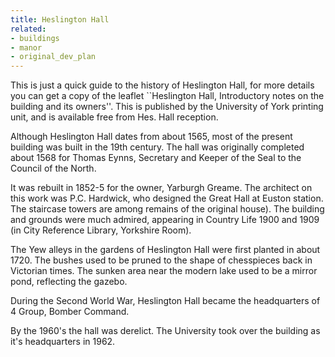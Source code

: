 ```yaml
---
title: Heslington Hall
related:
- buildings
- manor
- original_dev_plan
---
```


This is just a quick guide to the history of Heslington Hall, for more
details you can get a copy of the leaflet ``Heslington Hall,
Introductory notes on the building and its owners''. This is published
by the University of York printing unit, and is available free from
Hes. Hall reception.

Although Heslington Hall dates from about 1565, most of the present
building was built in the 19th century. The hall was originally
completed about 1568 for Thomas Eynns, Secretary and Keeper of the
Seal to the Council of the North.

It was rebuilt in 1852-5 for the owner, Yarburgh Greame. The architect
on this work was P.C. Hardwick, who designed the Great Hall at Euston
station. The staircase towers are among remains of the original
house). The building and grounds were much admired, appearing in
Country Life 1900 and 1909 (in City Reference Library, Yorkshire
Room).

The Yew alleys in the gardens of Heslington Hall were first planted in
about 1720. The bushes used to be pruned to the shape of chesspieces
back in Victorian times. The sunken area near the modern lake used to
be a mirror pond, reflecting the gazebo.

During the Second World War, Heslington Hall became the headquarters
of 4 Group, Bomber Command.

By the 1960's the hall was derelict. The University took over the
building as it's headquarters in 1962.

